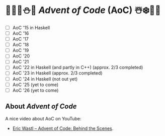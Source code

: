 # 🦌🎅🏻⛄🎁 *Advent of Code* (AoC) ☃️❄️🤶🎄
- [ ] AoC '15 in Haskell
- [ ] AoC '16
- [ ] AoC '17
- [ ] AoC '18
- [ ] AoC '19
- [ ] AoC '20
- [ ] AoC '21
- [ ] AoC '22 in Haskell (and partly in C++) (approx. 2/3 completed)
- [ ] AoC '23 in Haskell (approx. 2/3 completed)
- [ ] AoC '24 in Haskell (not out yet)
- [ ] AoC '25 (yet to come)
- [ ] AoC '26 (yet to come)

## About *Advent of Code*
A nice video about AoC on YouTube:
- [Eric Wastl – Advent of Code: Behind the Scenes](https://www.youtube.com/watch?v=_oNOTknRTSU).
